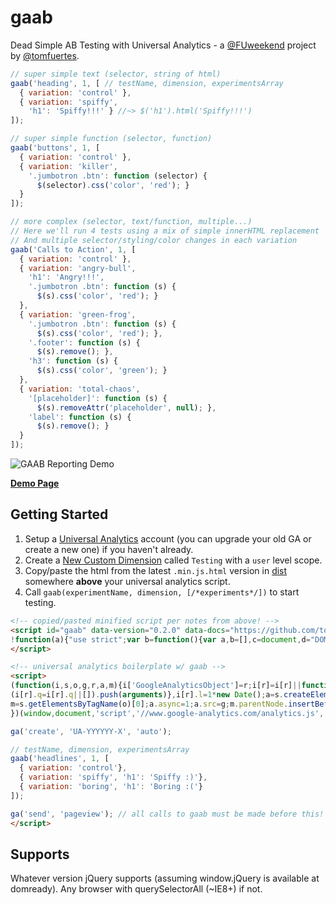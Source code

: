 # gaab

Dead Simple AB Testing with Universal Analytics - a [@FUweekend](https://twitter.com/fuweekend) project by [@tomfuertes](https://twitter.com/thisbetom).

```javascript
// super simple text (selector, string of html)
gaab('heading', 1, [ // testName, dimension, experimentsArray
  { variation: 'control' },
  { variation: 'spiffy',
    'h1': 'Spiffy!!!' } //~> $('h1').html('Spiffy!!!')
]);

// super simple function (selector, function)
gaab('buttons', 1, [
  { variation: 'control' },
  { variation: 'killer',
    '.jumbotron .btn': function (selector) {
      $(selector).css('color', 'red'); }
  }
]);

// more complex (selector, text/function, multiple...)
// Here we'll run 4 tests using a mix of simple innerHTML replacement
// And multiple selector/styling/color changes in each variation
gaab('Calls to Action', 1, [
  { variation: 'control' },
  { variation: 'angry-bull',
    'h1': 'Angry!!!',
    '.jumbotron .btn': function (s) {
      $(s).css('color', 'red'); }
  },
  { variation: 'green-frog',
    '.jumbotron .btn': function (s) {
      $(s).css('color', 'red'); },
    '.footer': function (s) {
      $(s).remove(); },
    'h3': function (s) {
      $(s).css('color', 'green'); }
  },
  { variation: 'total-chaos',
    '[placeholder]': function (s) {
      $(s).removeAttr('placeholder', null); },
    'label': function (s) {
      $(s).remove(); }
  }
]);
```

![GAAB Reporting Demo](http://i.imgur.com/pdLD9cW.gif)

**[Demo Page](http://run.gaab.today)**

## Getting Started

1. Setup a [Universal Analytics](https://support.google.com/analytics/answer/2817075?hl=en) account (you can upgrade your old GA or create a new one) if you haven't already.
2. Create a [New Custom Dimension](https://support.google.com/analytics/answer/2709829?hl=en) called `Testing` with a `user` level scope.
3. Copy/paste the html from the latest `.min.js.html` version in [dist](./dist/) somewhere **above** your universal analytics script.
4. Call `gaab(experimentName, dimension, [/*experiments*/])` to start testing.

```html
<!-- copied/pasted minified script per notes from above! -->
<script id="gaab" data-version="0.2.0" data-docs="https://github.com/tomfuertes/gaab">
!function(a){"use strict";var b=function(){var a,b=[],c=document,d="DOMContentLoaded",e=/^loaded|^i|^c/.test(c.readyState);return e||c.addEventListener(d,a=function(){for(c.removeEventListener(d,a),e=1;a=b.shift();)a()}),function(a){e?a():b.push(a)}}();a.gaab=function(a,c,d){ga(function(e){function f(a,b){return function(){"function"==typeof b?b(a):"undefined"!=typeof jQuery?jQuery(a).html(b):document.querySelectorAll(a).innerHTML=b}}var g=e.get("clientId"),h=parseFloat(g,10)%100/100,i=d[Math.floor(h*d.length)];ga("set","dimension"+c,a+": "+i.variation);for(var j in i)"variation"!==j&&i.hasOwnProperty(j)&&b(f(j,i[j]))})}}(window);
</script>

<!-- universal analytics boilerplate w/ gaab -->
<script>
(function(i,s,o,g,r,a,m){i['GoogleAnalyticsObject']=r;i[r]=i[r]||function(){
(i[r].q=i[r].q||[]).push(arguments)},i[r].l=1*new Date();a=s.createElement(o),
m=s.getElementsByTagName(o)[0];a.async=1;a.src=g;m.parentNode.insertBefore(a,m)
})(window,document,'script','//www.google-analytics.com/analytics.js','ga');

ga('create', 'UA-YYYYYY-X', 'auto');

// testName, dimension, experimentsArray
gaab('headlines', 1, [
  { variation: 'control'},
  { variation: 'spiffy', 'h1': 'Spiffy :)'},
  { variation: 'boring', 'h1': 'Boring :('}
]);

ga('send', 'pageview'); // all calls to gaab must be made before this!
</script>
```

## Supports

Whatever version jQuery supports (assuming window.jQuery is available at domready). Any browser with querySelectorAll (~IE8+) if not.
